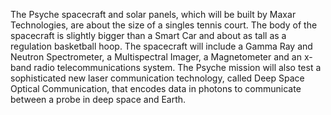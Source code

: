The Psyche spacecraft and solar panels, which will be built by Maxar Technologies, are about the size of a singles tennis court. The body of the spacecraft is slightly bigger than a Smart Car and about as tall as a regulation basketball hoop. The spacecraft will include a Gamma Ray and Neutron Spectrometer, a Multispectral Imager, a Magnetometer and an x-band radio telecommunications system. The Psyche mission will also test a sophisticated new laser communication technology, called Deep Space Optical Communication, that encodes data in photons to communicate between a probe in deep space and Earth.